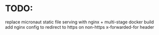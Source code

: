 # TODO:

replace micronaut static file serving with nginx + multi-stage docker build
add nginx config to redirect to https on non-https x-forwarded-for header
